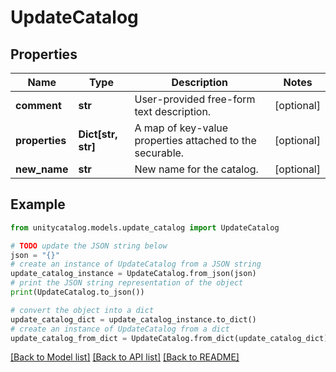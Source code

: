 # UpdateCatalog


## Properties

Name | Type | Description | Notes
------------ | ------------- | ------------- | -------------
**comment** | **str** | User-provided free-form text description. | [optional] 
**properties** | **Dict[str, str]** | A map of key-value properties attached to the securable. | [optional] 
**new_name** | **str** | New name for the catalog. | [optional] 

## Example

```python
from unitycatalog.models.update_catalog import UpdateCatalog

# TODO update the JSON string below
json = "{}"
# create an instance of UpdateCatalog from a JSON string
update_catalog_instance = UpdateCatalog.from_json(json)
# print the JSON string representation of the object
print(UpdateCatalog.to_json())

# convert the object into a dict
update_catalog_dict = update_catalog_instance.to_dict()
# create an instance of UpdateCatalog from a dict
update_catalog_from_dict = UpdateCatalog.from_dict(update_catalog_dict)
```
[[Back to Model list]](../README.md#documentation-for-models) [[Back to API list]](../README.md#documentation-for-api-endpoints) [[Back to README]](../README.md)


